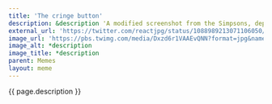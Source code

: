 ```yaml
---
title: 'The cringe button'
description: &description 'A modified screenshot from the Simpsons, depicting a hand reaching toward a hidden under-desk button labeled "Cringe"'
external_url: 'https://twitter.com/reactjpg/status/1088989213071106050/photo/1' 
image_url: 'https://pbs.twimg.com/media/Dxzd6r1VAAEvQNN?format=jpg&name=medium'
image_alt: *description
image_title: *description
parent: Memes
layout: meme
---
```


{{ page.description }}
